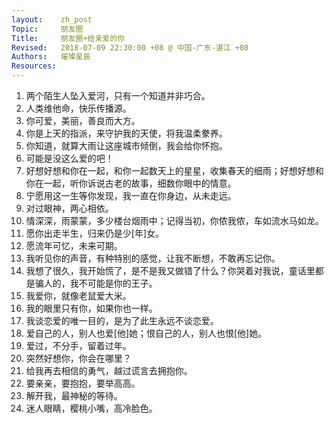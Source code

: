 ```yaml
---
layout:    zh_post
Topic:     朋友圈
Title:     朋友圈+给亲爱的你
Revised:   2018-07-09 22:30:00 +08 @ 中国-广东-湛江 +08
Authors:   璀璨星辰
Resources:
---
```


01. 两个陌生人坠入爱河，只有一个知道并非巧合。
01. 人类维他命，快乐传播源。
01. 你可爱，美丽，善良而大方。
01. 你是上天的指派，来守护我的天使，将我温柔豢养。
01. 你知道，就算大雨让这座城市倾倒，我会给你怀抱。
01. 可能是没这么爱的吧！
01. 好想好想和你在一起，和你一起数天上的星星，收集春天的细雨；好想好想和你在一起，听你诉说古老的故事，细数你眼中的情意。
01. 宁愿用这一生等你发现，我一直在你身边，从未走远。
01. 对过眼神，两心相依。
01. 情深深，雨蒙蒙，多少楼台烟雨中；记得当初，你侬我侬，车如流水马如龙。
01. 愿你出走半生，归来仍是少[年]女。
01. 愿流年可忆，未来可期。
01. 我听见你的声音，有种特别的感觉，让我不断想，不敢再忘记你。
01. 我想了很久，我开始慌了，是不是我又做错了什么？你哭着对我说，童话里都是骗人的，我不可能是你的王子。
01. 我爱你，就像老鼠爱大米。
01. 我的眼里只有你，如果你也一样。
01. 我谈恋爱的唯一目的，是为了此生永远不谈恋爱。
01. 爱自己的人，别人也爱[他]她；恨自己的人，别人也恨[他]她。
01. 爱过，不分手，留着过年。
01. 突然好想你，你会在哪里？
01. 给我再去相信的勇气，越过谎言去拥抱你。
01. 要亲亲，要抱抱，要举高高。
01. 解开我，最神秘的等待。
01. 迷人眼睛，樱桃小嘴，高冷脸色。